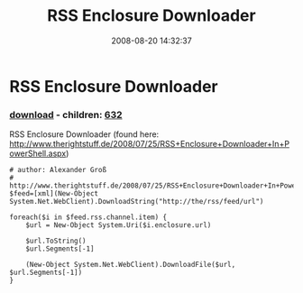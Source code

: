 ﻿---
pid:            539
poster:         halr9000
title:          RSS Enclosure Downloader
date:           2008-08-20 14:32:37
format:         posh
parent:         0
parent:         0
children:       632
---

# RSS Enclosure Downloader

### [download](539.ps1) - children: [632](632.md)

RSS Enclosure Downloader
(found here: http://www.therightstuff.de/2008/07/25/RSS+Enclosure+Downloader+In+PowerShell.aspx)

```posh
# author: Alexander Groß
# http://www.therightstuff.de/2008/07/25/RSS+Enclosure+Downloader+In+PowerShell.aspx
$feed=[xml](New-Object System.Net.WebClient).DownloadString("http://the/rss/feed/url")

foreach($i in $feed.rss.channel.item) {
	$url = New-Object System.Uri($i.enclosure.url)

	$url.ToString()
	$url.Segments[-1]

	(New-Object System.Net.WebClient).DownloadFile($url, $url.Segments[-1])
}

```
